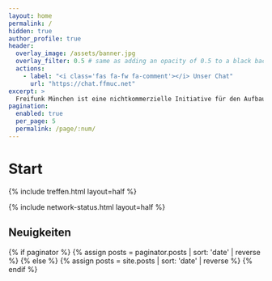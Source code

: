 ```yaml
---
layout: home
permalink: /
hidden: true
author_profile: true
header:
  overlay_image: /assets/banner.jpg
  overlay_filter: 0.5 # same as adding an opacity of 0.5 to a black background
  actions:
    - label: "<i class='fas fa-fw fa-comment'></i> Unser Chat"
      url: "https://chat.ffmuc.net"
excerpt: >
  Freifunk München ist eine nichtkommerzielle Initiative für den Aufbau freier (Funk-)Netze sowie Kommunikationskanäle.
pagination:
  enabled: true
  per_page: 5
  permalink: /page/:num/
---
```


<h1>Start</h1>
{% include treffen.html layout=half %}

{% include network-status.html layout=half %}

<h2>Neuigkeiten</h2>

{% if paginator %}
  {% assign posts = paginator.posts | sort: 'date' | reverse %}
{% else %}
  {% assign posts = site.posts | sort: 'date' | reverse %}
{% endif %}

